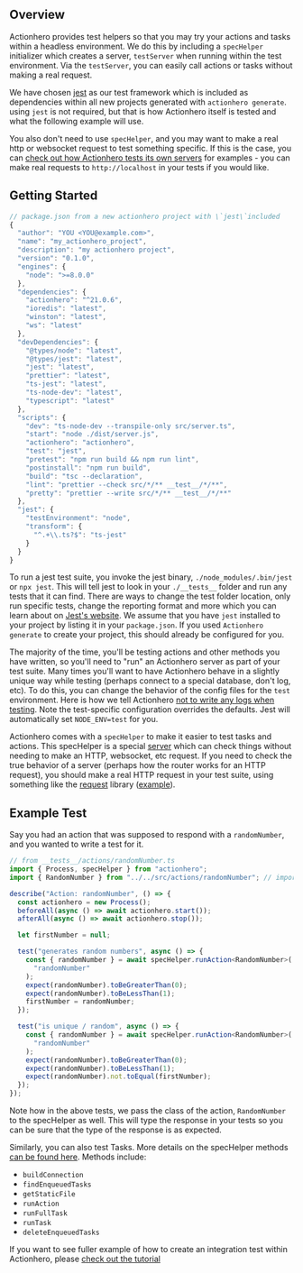 ## Overview

Actionhero provides test helpers so that you may try your actions and tasks within a headless environment. We do this by including a `specHelper` initializer which creates a server, `testServer` when running within the test environment. Via the `testServer`, you can easily call actions or tasks without making a real request.

We have chosen [jest](https://facebook.github.io/jest) as our test framework which is included as dependencies within all new projects generated with `actionhero generate`. using `jest` is not required, but that is how Actionhero itself is tested and what the following example will use.

You also don't need to use `specHelper`, and you may want to make a real http or websocket request to test something specific. If this is the case, you can [check out how Actionhero tests its own servers](https://github.com/actionhero/actionhero/tree/main/__tests__/servers) for examples - you can make real requests to `http://localhost` in your tests if you would like.

## Getting Started

```js
// package.json from a new actionhero project with \`jest\`included
{
  "author": "YOU <YOU@example.com>",
  "name": "my_actionhero_project",
  "description": "my actionhero project",
  "version": "0.1.0",
  "engines": {
    "node": ">=8.0.0"
  },
  "dependencies": {
    "actionhero": "^21.0.6",
    "ioredis": "latest",
    "winston": "latest",
    "ws": "latest"
  },
  "devDependencies": {
    "@types/node": "latest",
    "@types/jest": "latest",
    "jest": "latest",
    "prettier": "latest",
    "ts-jest": "latest",
    "ts-node-dev": "latest",
    "typescript": "latest"
  },
  "scripts": {
    "dev": "ts-node-dev --transpile-only src/server.ts",
    "start": "node ./dist/server.js",
    "actionhero": "actionhero",
    "test": "jest",
    "pretest": "npm run build && npm run lint",
    "postinstall": "npm run build",
    "build": "tsc --declaration",
    "lint": "prettier --check src/*/** __test__/*/**",
    "pretty": "prettier --write src/*/** __test__/*/**"
  },
  "jest": {
    "testEnvironment": "node",
    "transform": {
      "^.+\\.ts?$": "ts-jest"
    }
  }
}

```

To run a jest test suite, you invoke the jest binary, `./node_modules/.bin/jest` or `npx jest`. This will tell jest to look in your `./__tests__` folder and run any tests that it can find. There are ways to change the test folder location, only run specific tests, change the reporting format and more which you can learn about on [Jest's website](https://facebook.github.io/jest). We assume that you have `jest` installed to your project by listing it in your `package.json`. If you used `Actionhero generate` to create your project, this should already be configured for you.

The majority of the time, you'll be testing actions and other methods you have written, so you'll need to "run" an Actionhero server as part of your test suite. Many times you'll want to have Actionhero behave in a slightly unique way while testing (perhaps connect to a special database, don't log, etc). To do this, you can change the behavior of the config files for the `test` environment. Here is how we tell Actionhero [not to write any logs when testing](https://github.com/actionhero/actionhero/blob/main/src/config/logger.ts). Note the test-specific configuration overrides the defaults. Jest will automatically set `NODE_ENV=test` for you.

Actionhero comes with a `specHelper` to make it easier to test tasks and actions. This specHelper is a special [server](/docs/core/#servers) which can check things without needing to make an HTTP, websocket, etc request. If you need to check the true behavior of a server (perhaps how the router works for an HTTP request), you should make a real HTTP request in your test suite, using something like the [request](https://github.com/request/request) library ([example](https://github.com/actionhero/actionhero/blob/main/src/servers/web.ts)).

## Example Test

Say you had an action that was supposed to respond with a `randomNumber`, and you wanted to write a test for it.

```typescript
// from __tests__/actions/randomNumber.ts
import { Process, specHelper } from "actionhero";
import { RandomNumber } from "../../src/actions/randomNumber"; // import the class of the Action being tested

describe("Action: randomNumber", () => {
  const actionhero = new Process();
  beforeAll(async () => await actionhero.start());
  afterAll(async () => await actionhero.stop());

  let firstNumber = null;

  test("generates random numbers", async () => {
    const { randomNumber } = await specHelper.runAction<RandomNumber>(
      "randomNumber"
    );
    expect(randomNumber).toBeGreaterThan(0);
    expect(randomNumber).toBeLessThan(1);
    firstNumber = randomNumber;
  });

  test("is unique / random", async () => {
    const { randomNumber } = await specHelper.runAction<RandomNumber>(
      "randomNumber"
    );
    expect(randomNumber).toBeGreaterThan(0);
    expect(randomNumber).toBeLessThan(1);
    expect(randomNumber).not.toEqual(firstNumber);
  });
});
```

Note how in the above tests, we pass the class of the action, `RandomNumber` to the specHelper as well. This will type the response in your tests so you can be sure that the type of the response is as expected.

Similarly, you can also test Tasks.  More details on the specHelper methods [can be found here](https://docs.actionherojs.com/modules/specHelper.html). Methods include:

- `buildConnection`
- `findEnqueuedTasks`
- `getStaticFile`
- `runAction`
- `runFullTask`
- `runTask`
- `deleteEnqueuedTasks`

If you want to see fuller example of how to create an integration test within Actionhero, please [check out the tutorial](https://github.com/actionhero/actionhero-tutorial#testing)
